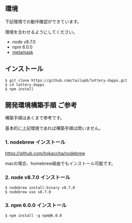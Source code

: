 ## 環境

下記環境での動作確認ができています。

環境を合わせるようにしてください。

- node v8.7.0
- npm 6.0.0
- [metamask](https://goo.gl/2NjkmW)

## インストール

```
$ git clone https://github.com/tailup0/lottery-dapps.git
$ cd lottery-dapps
$ npm install
```

## 開発環境構築手順 ご参考

構築手順はあくまで参考です。

基本的に上記環境であれば構築手順は問いません。

### 1. nodebrew インストール

https://github.com/hokaccha/nodebrew

macの場合、homebrew経由でもインストール可能です。

### 2. node v8.7.0 インストール

```
$ nodebrew install-binary v8.7.0
$ nodebrew use v8.7.0
```

### 3. npm 6.0.0 インストール

```
$ npm install -g npm@6.0.0
```
